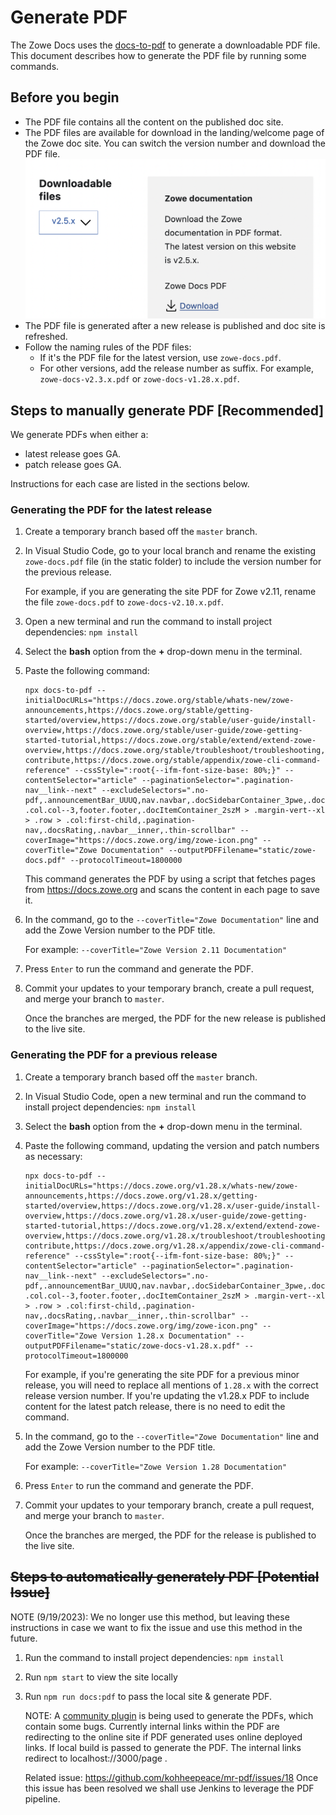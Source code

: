 # Generate PDF

The Zowe Docs uses the [docs-to-pdf](https://github.com/jean-humann/docs-to-pdf) to generate a downloadable PDF file. This document describes how to generate the PDF file by running some commands.

## Before you begin

- The PDF file contains all the content on the published doc site. 
- The PDF files are available for download in the landing/welcome page of the Zowe doc site. You can switch the version number and download the PDF file. 
  ![PDF download section](images/zowe-docs-download.png)
- The PDF file is generated after a new release is published and doc site is refreshed.
- Follow the naming rules of the PDF files:
   - If it's the PDF file for the latest version, use `zowe-docs.pdf`. 
   - For other versions, add the release number as suffix. For example, `zowe-docs-v2.3.x.pdf` or `zowe-docs-v1.28.x.pdf`. 

## Steps to manually generate PDF [Recommended]

We generate PDFs when either a:
- latest release goes GA.
- patch release goes GA.

Instructions for each case are listed in the sections below.

### Generating the PDF for the latest release

1. Create a temporary branch based off the `master` branch.

2. In Visual Studio Code, go to your local branch and rename the existing `zowe-docs.pdf` file (in the static folder) to include the version number for the previous release.

    For example, if you are generating the site PDF for Zowe v2.11, rename the file `zowe-docs.pdf` to `zowe-docs-v2.10.x.pdf`.
3. Open a new terminal and run the command to install project dependencies: `npm install`
4. Select the **bash** option from the **+** drop-down menu in the terminal.
5. Paste the following command:
    ```
    npx docs-to-pdf --initialDocURLs="https://docs.zowe.org/stable/whats-new/zowe-announcements,https://docs.zowe.org/stable/getting-started/overview,https://docs.zowe.org/stable/user-guide/install-overview,https://docs.zowe.org/stable/user-guide/zowe-getting-started-tutorial,https://docs.zowe.org/stable/extend/extend-zowe-overview,https://docs.zowe.org/stable/troubleshoot/troubleshooting,https://docs.zowe.org/stable/contribute/roadmap-contribute,https://docs.zowe.org/stable/appendix/zowe-cli-command-reference" --cssStyle=":root{--ifm-font-size-base: 80%;}" --contentSelector="article" --paginationSelector=".pagination-nav__link--next" --excludeSelectors=".no-pdf,.announcementBar_UUUQ,nav.navbar,.docSidebarContainer_3pwe,.docMainContainer_2pgU .col.col--3,footer.footer,.docItemContainer_2szM > .margin-vert--xl > .row > .col:first-child,.pagination-nav,.docsRating,.navbar__inner,.thin-scrollbar" --coverImage="https://docs.zowe.org/img/zowe-icon.png" --coverTitle="Zowe Documentation" --outputPDFFilename="static/zowe-docs.pdf" --protocolTimeout=1800000 
    ```

    This command generates the PDF by using a script that fetches pages from https://docs.zowe.org and scans the content in each page to save it.

6. In the command, go to the `--coverTitle="Zowe Documentation"` line and add the Zowe Version number to the PDF title.

    For example: `--coverTitle="Zowe Version 2.11 Documentation"`

7. Press `Enter` to run the command and generate the PDF.

8. Commit your updates to your temporary branch, create a pull request, and merge your branch to `master`.

    Once the branches are merged, the PDF for the new release is published to the live site.

### Generating the PDF for a previous release

1. Create a temporary branch based off the `master` branch.

2. In Visual Studio Code, open a new terminal and run the command to install project dependencies: `npm install`
3. Select the **bash** option from the **+** drop-down menu in the terminal.
4. Paste the following command, updating the version and patch numbers as necessary:

    ```
    npx docs-to-pdf --initialDocURLs="https://docs.zowe.org/v1.28.x/whats-new/zowe-announcements,https://docs.zowe.org/v1.28.x/getting-started/overview,https://docs.zowe.org/v1.28.x/user-guide/install-overview,https://docs.zowe.org/v1.28.x/user-guide/zowe-getting-started-tutorial,https://docs.zowe.org/v1.28.x/extend/extend-zowe-overview,https://docs.zowe.org/v1.28.x/troubleshoot/troubleshooting,https://docs.zowe.org/v1.28.x/contribute/roadmap-contribute,https://docs.zowe.org/v1.28.x/appendix/zowe-cli-command-reference" --cssStyle=":root{--ifm-font-size-base: 80%;}" --contentSelector="article" --paginationSelector=".pagination-nav__link--next" --excludeSelectors=".no-pdf,.announcementBar_UUUQ,nav.navbar,.docSidebarContainer_3pwe,.docMainContainer_2pgU .col.col--3,footer.footer,.docItemContainer_2szM > .margin-vert--xl > .row > .col:first-child,.pagination-nav,.docsRating,.navbar__inner,.thin-scrollbar" --coverImage="https://docs.zowe.org/img/zowe-icon.png" --coverTitle="Zowe Version 1.28.x Documentation" --outputPDFFilename="static/zowe-docs-v1.28.x.pdf" --protocolTimeout=1800000 
    ```
    For example, if you're generating the site PDF for a previous minor release, you will need to replace all mentions of `1.28.x` with the correct release version number. If you're updating the v1.28.x PDF to include content for the latest patch release, there is no need to edit the command.

5. In the command, go to the `--coverTitle="Zowe Documentation"` line and add the Zowe Version number to the PDF title.

    For example: `--coverTitle="Zowe Version 1.28 Documentation"`

6. Press `Enter` to run the command and generate the PDF.

7. Commit your updates to your temporary branch, create a pull request, and merge your branch to `master`.

    Once the branches are merged, the PDF for the release is published to the live site.

## ~~Steps to automatically generately PDF [Potential Issue]~~

NOTE (9/19/2023): We no longer use this method, but leaving these instructions in case we want to fix the issue and use this method in the future.

1. Run the command to install project dependencies: `npm install`
2. Run `npm start` to view the site locally
3. Run `npm run docs:pdf` to pass the local site & generate PDF. 

    NOTE: A [community plugin](https://github.com/kohheepeace/mr-pdf) is being used to generate the PDFs, which contain some bugs.
    Currently internal links within the PDF are redirecting to the online site if PDF generated uses online deployed links.
    If local build is passed to generate the PDF. The internal links redirect to localhost://3000/page .

    Related issue: https://github.com/kohheepeace/mr-pdf/issues/18
Once this issue has been resolved we shall use Jenkins to leverage the PDF pipeline.

